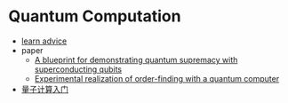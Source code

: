 # Quantum Computation
- [learn advice](http://www.mit.edu/~aram/advice/quantum.html)
- paper
  - [A blueprint for demonstrating quantum supremacy with superconducting qubits](https://arxiv.org/abs/1709.06678)
  - [Experimental realization of order-finding with a quantum computer](http://xxx.lanl.gov/abs/quant-ph/0007017)
- [量子计算入门](https://www.ibm.com/developerworks/cn/linux/other/quant/index.html)
